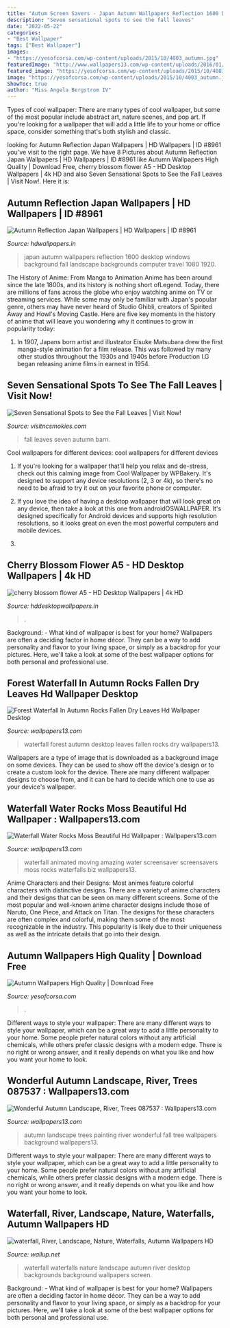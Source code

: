 ```yaml
---
title: "Autum Screen Savers - Japan Autumn Wallpapers Reflection 1600 Desktop Windows Background Fall Landscape Backgrounds Computer Travel 1080 1920"
description: "Seven sensational spots to see the fall leaves"
date: "2022-05-22"
categories:
- "Best Wallpaper"
tags: ["Best Wallpaper"]
images:
- "https://yesofcorsa.com/wp-content/uploads/2015/10/4003_autumn.jpg"
featuredImage: "http://www.wallpapers13.com/wp-content/uploads/2016/01/Wonderful-autumn-landscape-river-trees-087537-1920x1200.jpg"
featured_image: "https://yesofcorsa.com/wp-content/uploads/2015/10/4003_autumn.jpg"
image: "https://yesofcorsa.com/wp-content/uploads/2015/10/4003_autumn.jpg"
ShowToc: true
author: "Miss Angela Bergstrom IV"
---
```



Types of cool wallpaper:
There are many types of cool wallpaper, but some of the most popular include abstract art, nature scenes, and pop art. If you're looking for a wallpaper that will add a little life to your home or office space, consider something that's both stylish and classic.

	

		
looking for Autumn Reflection Japan Wallpapers | HD Wallpapers | ID #8961 you've visit to the right page. We have 8 Pictures about Autumn Reflection Japan Wallpapers | HD Wallpapers | ID #8961 like Autumn Wallpapers High Quality | Download Free, cherry blossom flower A5 - HD Desktop Wallpapers | 4k HD and also Seven Sensational Spots to See the Fall Leaves | Visit Now!. Here it is:
		
    
## Autumn Reflection Japan Wallpapers | HD Wallpapers | ID #8961

<img loading=lazy src="http://www.hdwallpapers.in/download/autumn_reflection_japan-1600x900.jpg" onerror="this.onerror=null;this.src='https://tse2.mm.bing.net/th?id=OIP.S7uGKPAslV6hW0JHS6AeXAHaEK&amp;pid=15.1';" alt="Autumn Reflection Japan Wallpapers | HD Wallpapers | ID #8961">

_Source: hdwallpapers.in_

>japan autumn wallpapers reflection 1600 desktop windows background fall landscape backgrounds computer travel 1080 1920. 

	

The History of Anime: From Manga to Animation
Anime has been around since the late 1800s, and its history is nothing short ofLegend. Today, there are millions of fans across the globe who enjoy watching anime on TV or streaming services. While some may only be familiar with Japan's popular genre, others may have never heard of Studio Ghibli, creators of Spirited Away and Howl's Moving Castle. Here are five key moments in the history of anime that will leave you wondering why it continues to grow in popularity today:
1) In 1907, Japans born artist and illustrator Eisuke Matsubara drew the first manga-style animation for a film release. This was followed by many other studios throughout the 1930s and 1940s before Production I.G began releasing anime films in earnest in 1954.

    
## Seven Sensational Spots To See The Fall Leaves | Visit Now!

<img loading=lazy src="https://visitncsmokies.com/wp-content/uploads/2016/09/fall-barn.jpg" onerror="this.onerror=null;this.src='https://tse3.mm.bing.net/th?id=OIP.wd6Zm5Spd4on2G21vR79pgHaFB&amp;pid=15.1';" alt="Seven Sensational Spots to See the Fall Leaves | Visit Now!">

_Source: visitncsmokies.com_

>fall leaves seven autumn barn. 

	

Cool wallpapers for different devices:
cool wallpapers for different devices 

1. If you're looking for a wallpaper that'll help you relax and de-stress, check out this calming image from Cool Wallpaper by WPBakery. It's designed to support any device resolutions (2, 3 or 4k), so there's no need to be afraid to try it out on your favorite phone or computer.

2. If you love the idea of having a desktop wallpaper that will look great on any device, then take a look at this one from androidOSWALLPAPER. It's designed specifically for Android devices and supports high resolution resolutions, so it looks great on even the most powerful computers and mobile devices.

3.

    
## Cherry Blossom Flower A5 - HD Desktop Wallpapers | 4k HD

<img loading=lazy src="https://hddesktopwallpapers.in/wp-content/uploads/2015/11/cherry-blossom-flower-A4-768x480.jpg" onerror="this.onerror=null;this.src='https://tse3.mm.bing.net/th?id=OIP.E7l7p4TAiy5BC82RaAxnsAHaEo&amp;pid=15.1';" alt="cherry blossom flower A5 - HD Desktop Wallpapers | 4k HD">

_Source: hddesktopwallpapers.in_

>. 

	

Background: - What kind of wallpaper is best for your home?
Wallpapers are often a deciding factor in home décor. They can be a way to add personality and flavor to your living space, or simply as a backdrop for your pictures. Here, we'll take a look at some of the best wallpaper options for both personal and professional use.

    
## Forest Waterfall In Autumn Rocks Fallen Dry Leaves Hd Wallpaper Desktop

<img loading=lazy src="https://www.wallpapers13.com/wp-content/uploads/2017/08/Forest-Waterfall-in-Autumn-Rocks-Fallen-Dry-Leaves-Hd-Wallpaper-Desktop-1920x1200-1280x960.jpg" onerror="this.onerror=null;this.src='https://tse3.mm.bing.net/th?id=OIP.iMJP5H2ZljpLPU_oN2RgfgHaFj&amp;pid=15.1';" alt="Forest Waterfall In Autumn Rocks Fallen Dry Leaves Hd Wallpaper Desktop">

_Source: wallpapers13.com_

>waterfall forest autumn desktop leaves fallen rocks dry wallpapers13. 

	

Wallpapers are a type of image that is downloaded as a background image on some devices. They can be used to show off the device's design or to create a custom look for the device. There are many different wallpaper designs to choose from, and it can be hard to decide which one to use as your device's wallpaper.

    
## Waterfall Water Rocks Moss Beautiful Hd Wallpaper : Wallpapers13.com

<img loading=lazy src="http://www.wallpapers13.com/wp-content/uploads/2016/01/Waterfall-Water-Rocks-moss-Beautiful-HD-wallpaper-1920x1080.jpg" onerror="this.onerror=null;this.src='https://tse3.mm.bing.net/th?id=OIP.mV2HhEAyYAL5fSLOEjfA_gHaEK&amp;pid=15.1';" alt="Waterfall Water Rocks Moss Beautiful Hd Wallpaper : Wallpapers13.com">

_Source: wallpapers13.com_

>waterfall animated moving amazing water screensaver screensavers moss rocks waterfalls biz wallpapers13. 

	

Anime Characters and their Designs: Most animes feature colorful characters with distinctive designs.
There are a variety of anime characters and their designs that can be seen on many different screens. Some of the most popular and well-known anime character designs include those of Naruto, One Piece, and Attack on Titan. The designs for these characters are often complex and colorful, making them some of the most recognizable in the industry. This popularity is likely due to their uniqueness as well as the intricate details that go into their design.

    
## Autumn Wallpapers High Quality | Download Free

<img loading=lazy src="https://yesofcorsa.com/wp-content/uploads/2015/10/4003_autumn.jpg" onerror="this.onerror=null;this.src='https://tse1.mm.bing.net/th?id=OIP.8xilahWN-29XmqB4PpliAQHaEo&amp;pid=15.1';" alt="Autumn Wallpapers High Quality | Download Free">

_Source: yesofcorsa.com_

>. 

	

Different ways to style your wallpaper:
There are many different ways to style your wallpaper, which can be a great way to add a little personality to your home. Some people prefer natural colors without any artificial chemicals, while others prefer classic designs with a modern edge. There is no right or wrong answer, and it really depends on what you like and how you want your home to look.

    
## Wonderful Autumn Landscape, River, Trees 087537 : Wallpapers13.com

<img loading=lazy src="http://www.wallpapers13.com/wp-content/uploads/2016/01/Wonderful-autumn-landscape-river-trees-087537-1920x1200.jpg" onerror="this.onerror=null;this.src='https://tse4.mm.bing.net/th?id=OIP.jVPlaEZy8ZZ5RmtBo7xCiAHaEo&amp;pid=15.1';" alt="Wonderful Autumn Landscape, River, Trees 087537 : Wallpapers13.com">

_Source: wallpapers13.com_

>autumn landscape trees painting river wonderful fall tree wallpapers background wallpapers13. 

	

Different ways to style your wallpaper:
There are many different ways to style your wallpaper, which can be a great way to add a little personality to your home. Some people prefer natural colors without any artificial chemicals, while others prefer classic designs with a modern edge. There is no right or wrong answer, and it really depends on what you like and how you want your home to look.

    
## Waterfall, River, Landscape, Nature, Waterfalls, Autumn Wallpapers HD

<img loading=lazy src="https://wallup.net/wp-content/uploads/2019/10/682103-waterfall-river-landscape-nature-waterfalls-autumn.jpg" onerror="this.onerror=null;this.src='https://tse3.mm.bing.net/th?id=OIP.J2x7nVPF2xsVLjqQ70Z_dAHaE8&amp;pid=15.1';" alt="waterfall, River, Landscape, Nature, Waterfalls, Autumn Wallpapers HD">

_Source: wallup.net_

>waterfall waterfalls nature landscape autumn river desktop backgrounds background wallpapers screen. 

	

Background: - What kind of wallpaper is best for your home?
Wallpapers are often a deciding factor in home décor. They can be a way to add personality and flavor to your living space, or simply as a backdrop for your pictures. Here, we'll take a look at some of the best wallpaper options for both personal and professional use.

